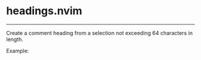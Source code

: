 # headings.nvim
---
Create a comment heading from a selection not exceeding 64 characters in
length.

Example:
```ts

```
